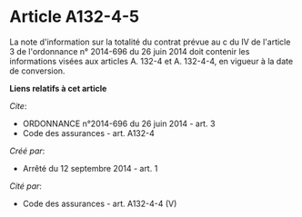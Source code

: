 # Article A132-4-5

La note d'information sur la totalité du contrat prévue au c du IV de l'article 3 de l'ordonnance n° 2014-696 du 26 juin 2014
doit contenir les informations visées aux articles A. 132-4 et A. 132-4-4, en vigueur à la date de conversion.

**Liens relatifs à cet article**

_Cite_:

  - ORDONNANCE n°2014-696 du 26 juin 2014 - art. 3
  - Code des assurances - art. A132-4

_Créé par_:

  - Arrêté du 12 septembre 2014 - art. 1

_Cité par_:

  - Code des assurances - art. A132-4-4 (V)
